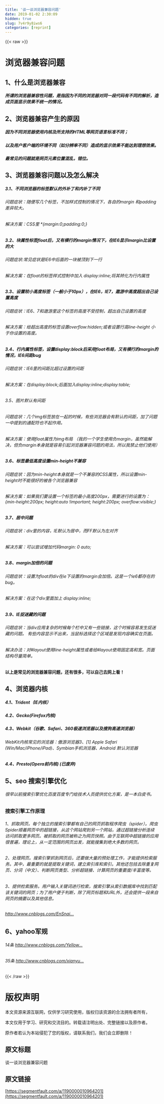 ```yaml
---
title: '谈一谈浏览器兼容问题' 
date: 2019-01-02 2:30:09
hidden: true
slug: 7v4r9y8iws6
categories: [reprint]
---
```


{{< raw >}}

                    
<h1 id="articleHeader0">浏览器兼容问题</h1>
<h2 id="articleHeader1">1、什么是浏览器兼容</h2>
<h5>所谓的浏览器兼容性问题，是指因为不同的浏览器对同一段代码有不同的解析，造成页面显示效果不统一的情况。</h5>
<h2 id="articleHeader2">2、浏览器兼容产生的原因</h2>
<h5>因为不同浏览器使用内核及所支持的HTML等网页语言标准不同；</h5>
<h5>以及用户客户端的环境不同（如分辨率不同）造成的显示效果不能达到理想效果。</h5>
<h5>最常见的问题就是网页元素位置混乱，错位。</h5>
<h2 id="articleHeader3">3、浏览器兼容问题以及怎么解决</h2>
<h5>3.1、不同浏览器的标签默认的外补丁和内补丁不同</h5>
<h6>问题症状：随便写几个标签，不加样式控制的情况下，各自的margin 和padding差异较大。</h6>
<h6>解决方案：CSS里    *{margin:0;padding:0;}</h6>
<h5>3.2、块属性标签float后，又有横行的margin情况下，在IE6显示margin比设置的大</h5>
<h6>问题症状:常见症状是IE6中后面的一块被顶到下一行</h6>
<h6>解决方案：在float的标签样式控制中加入 display:inline;将其转化为行内属性</h6>
<h5>3.3、设置较小高度标签（一般小于10px），在IE6，IE7，遨游中高度超出自己设置高度</h5>
<h6>问题症状：IE6、7和遨游里这个标签的高度不受控制，超出自己设置的高度</h6>
<h6>解决方案：给超出高度的标签设置overflow:hidden;或者设置行高line-height 小于你设置的高度。</h6>
<h5>3.4、行内属性标签，设置display:block后采用float布局，又有横行的margin的情况，IE6间距bug</h5>
<h6>问题症状：IE6里的间距比超过设置的间距</h6>
<h6>解决方案：在display:block;后面加入display:inline;display:table;</h6>
<h6>3.5、图片默认有间距</h6>
<h6>问题症状：几个img标签放在一起的时候，有些浏览器会有默认的间距，加了问题一中提到的通配符也不起作用。</h6>
<h6>解决方案：使用float属性为img布局 （我的一个学生使用负margin，虽然能解决，但负margin本身就是容易引起浏览器兼容问题的用法，所以我禁止他们使用）</h6>
<h5>3.6、标签最低高度设置min-height不兼容</h5>
<h6>问题症状：因为min-height本身就是一个不兼容的CSS属性，所以设置min-height时不能很好的被各个浏览器兼容</h6>
<h6>解决方案：如果我们要设置一个标签的最小高度200px，需要进行的设置为：{min-height:200px; height:auto !important; height:200px; overflow:visible;}</h6>
<h5>3.7、居中问题</h5>
<h6>问题症状：div里的内容，IE默认为居中，而FF默认为左对齐</h6>
<h6>解决方案：可以尝试增加代码margin: 0 auto;</h6>
<h5>3.8、margin加倍的问题</h5>
<h6>问题症状：设置为float的div在ie下设置的margin会加倍。这是一个ie6都存在的bug。</h6>
<h6>解决方案：在这个div里面加上 display:inline;</h6>
<h5>3.9、IE捉迷藏的问题</h5>
<h6>问题症状：当div应用复杂的时候每个栏中又有一些链接，这个时候容易发生捉迷藏的问题。 有些内容显示不出来，当鼠标选择这个区域是发现内容确实在页面。</h6>
<h6>解决办法：对#layout使用line-height属性或者给#layout使用固定高和宽。页面结构尽量简单。</h6>
<h4>以上是常见的浏览器兼容问题，还有很多，可以自己去网上看！</h4>
<h2 id="articleHeader4">4、浏览器内核</h2>
<h5>4.1、Trident（IE内核）</h5>
<h5>4.2、Gecko(Firefox内核)</h5>
<h5>4.3、Webkit（谷歌、Safari、360极速浏览器以及搜狗高速浏览器）</h5>
<h6>WebKit内核常见的浏览器：傲游浏览器3、[1]  Apple Safari (Win/Mac/iPhone/iPad)、Symbian手机浏览器、Android 默认浏览器</h6>
<h5>4.4、Presto(Opera前内核) (已废弃)</h5>
<h2 id="articleHeader5">5、seo 搜索引擎优化</h2>
<h6>很早以前搜索引擎优化百度百度专门给技术人员提供优化方案，是一本白皮书。</h6>
<h3 id="articleHeader6">搜索引擎工作原理</h3>
<h6>1、抓取网页。每个独立的搜索引擎都有自己的网页抓取程序爬虫（spider）。爬虫Spider顺着网页中的超链接，从这个网站爬到另一个网站，通过超链接分析连续访问抓取更多网页。被抓取的网页被称之为网页快照。由于互联网中超链接的应用很普遍，理论上，从一定范围的网页出发，就能搜集到绝大多数的网页。</h6>
<h6>2、处理网页。搜索引擎抓到网页后，还要做大量的预处理工作，才能提供检索服务。其中，最重要的就是提取关键词，建立索引库和索引。其他还包括去除重复网页、分词（中文）、判断网页类型、分析超链接、计算网页的重要度/丰富度等。</h6>
<h6>3、提供检索服务。用户输入关键词进行检索，搜索引擎从索引数据库中找到匹配该关键词的网页；为了用户便于判断，除了网页标题和URL外，还会提供一段来自网页的摘要以及其他信息。</h6>
<h6><a href="http://www.cnblogs.com/EnSnail/p/5671345.html" rel="nofollow noreferrer" target="_blank">http://www.cnblogs.com/EnSnai...</a></h6>
<h2 id="articleHeader7">6、yahoo军规</h2>
<h6>14条 <a href="http://www.cnblogs.com/Yellow-ice/p/5364599.html" rel="nofollow noreferrer" target="_blank">http://www.cnblogs.com/Yellow...</a>
</h6>
<h6>35条 <a href="http://www.cnblogs.com/xianyulaodi/p/5755079.html" rel="nofollow noreferrer" target="_blank">http://www.cnblogs.com/xianyu...</a>
</h6>

                
{{< /raw >}}

# 版权声明
本文资源来源互联网，仅供学习研究使用，版权归该资源的合法拥有者所有，

本文仅用于学习、研究和交流目的。转载请注明出处、完整链接以及原作者。

原作者若认为本站侵犯了您的版权，请联系我们，我们会立即删除！

## 原文标题
谈一谈浏览器兼容问题

## 原文链接
[https://segmentfault.com/a/1190000010964201](https://segmentfault.com/a/1190000010964201)

